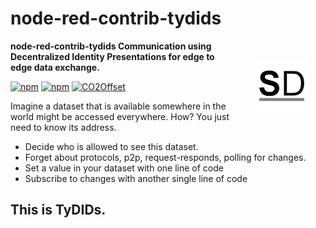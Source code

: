 # node-red-contrib-tydids

<a href="https://stromdao.de/" target="_blank" title="STROMDAO - Digital Energy Infrastructure"><img src="./static/stromdao.png" align="right" height="85px" hspace="30px" vspace="30px"></a>

**node-red-contrib-tydids Communication using Decentralized Identity Presentations for edge to edge data exchange.**

[![npm](https://img.shields.io/npm/dt/node-red-contrib-tydids.svg)](https://www.npmjs.com/package/node-red-contrib-tydids)
[![npm](https://img.shields.io/npm/v/node-red-contrib-tydids.svg)](https://www.npmjs.com/package/node-red-contrib-tydids)
[![CO2Offset](https://api.corrently.io/v2.0/ghgmanage/statusimg?host=node-red-contrib-tydids&svg=1)](https://co2offset.io/badge.html?host=node-red-contrib-tydids)


Imagine a dataset that is available somewhere in the world might be accessed everywhere. How? You just need to know its address.
- Decide who is allowed to see this dataset.
- Forget about protocols, p2p, request-responds, polling for changes.
- Set a value in your dataset with one line of code
- Subscribe to changes with another single line of code

## This is TyDIDs.
